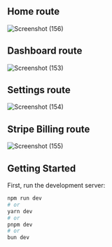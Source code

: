 ## Home route
![Screenshot (156)](https://github.com/user-attachments/assets/6668abfa-92f2-4236-9cb7-fe0532a04ceb)

## Dashboard route
![Screenshot (153)](https://github.com/user-attachments/assets/c137b6e4-4c5a-4b2a-81b9-f12ee7eaf080)

## Settings route
![Screenshot (154)](https://github.com/user-attachments/assets/2c0891ce-a3df-4c96-8edd-3db1950f9d90)

## Stripe Billing route
![Screenshot (155)](https://github.com/user-attachments/assets/bacbb0b7-42cf-4085-b638-808d52f971bb)


## Getting Started

First, run the development server:

```bash
npm run dev
# or
yarn dev
# or
pnpm dev
# or
bun dev
```


